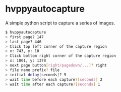 # hvppyautocapture

A simple python script to capture a series of images.

```bash
$ hvppyautocapture
> first page? 147
> last page? 446
> Click top left corner of the capture region
> x: 743, y: 10
> Click bottom right corner of the capture region
> x: 1801, y: 1378
> next page button[right/pagedown/...]? right
> file name prefix? file
> initial delay[seconds]? 5
> wait time before each capture?[seconds] 2
> wait time after each capture?[seconds] 1
```
